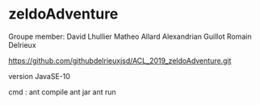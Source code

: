 # zeldoAdventure

Groupe member:
David Lhullier
Matheo Allard
Alexandrian Guillot
Romain Delrieux

https://github.com/githubdelrieuxjsd/ACL_2019_zeldoAdventure.git

version JavaSE-10 

cmd : 
ant compile 
ant jar
ant run

